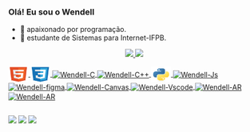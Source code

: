### Olá! Eu sou o Wendell

- 🔭 apaixonado por programação.
- 🌱 estudante de Sistemas para Internet-IFPB.

<div align="center">
  <a href="https://github.com/mrwendellbarros">
  <img height="180em" src="https://github-readme-stats.vercel.app/api?username=mrwendellbarros&show_icons=true&theme=cobalt&include_all_commits=true&count_private=true"/>
  <img height="180em" src="https://github-readme-stats.vercel.app/api/top-langs/?username=mrwendellbarros&layout=compact&langs_count=7&theme=cobalt"/>
</div>
 
<div style="display: inline_block"><br>
  <img align="center" alt="Wendell-HTML" height="30" width="40" src="https://raw.githubusercontent.com/devicons/devicon/master/icons/html5/html5-original.svg">
  <img align="center" alt="Wendell-CSS" height="30" width="40" src="https://raw.githubusercontent.com/devicons/devicon/master/icons/css3/css3-original.svg">
  <img align="center" alt="Wendell-C" height="30" width="40" src="https://cdn.jsdelivr.net/gh/devicons/devicon/icons/c/c-original.svg">
  <img align="center" alt="Wendell-C++" height="30" width="40" src="https://cdn.jsdelivr.net/gh/devicons/devicon/icons/cplusplus/cplusplus-original.svg">
  <img align="center" alt="Wendell-Python" height="30" width="40" src="https://raw.githubusercontent.com/devicons/devicon/master/icons/python/python-original.svg">
  <img align="center" alt="Wendell-Js" height="30" width="40" src="https://cdn.jsdelivr.net/gh/devicons/devicon/icons/javascript/javascript-original.svg">
  <img align="center" alt="Wendell-figma" height="30" width="40" src="https://cdn.jsdelivr.net/gh/devicons/devicon/icons/figma/figma-original.svg" />
  <img align="center" alt="Wendell-Canvas" height="30" width="40" src="https://cdn.jsdelivr.net/gh/devicons/devicon/icons/canva/canva-original.svg" />
  <img align="center" alt="Wendell-Vscode" height="30" width="40" src="https://cdn.jsdelivr.net/gh/devicons/devicon/icons/vscode/vscode-original.svg" />
  <img align="center" alt="Wendell-AR" height="30" width="40" src="https://cdn.jsdelivr.net/gh/devicons/devicon/icons/arduino/arduino-original.svg">
  <img align="center" alt="Wendell-AR" height="30" width="40" src="https://cdn.jsdelivr.net/gh/devicons/devicon/icons/pycharm/pycharm-original.svg" />

  </div>
  
  ##
  
  <div>
  <a href="https://instagram.com/mrwendellbarros/" target="_blank"><img src="https://img.shields.io/badge/-Instagram-%23E4405F?style=for-the-badge&logo=instagram&logoColor=white" target="_blank"></a> 
  <a href = "mailto:wendell7gabriel@gmail.com"><img src="https://img.shields.io/badge/-Gmail-%23333?style=for-the-badge&logo=gmail&logoColor=white" target="_blank"></a>
  <a href="https://www.linkedin.com/in/wendell-gabriel-966951238/" target="_blank"><img src="https://img.shields.io/badge/-LinkedIn-%230077B5?style=for-the-badge&logo=linkedin&logoColor=white" target="_blank"></a> 
  
</div>
